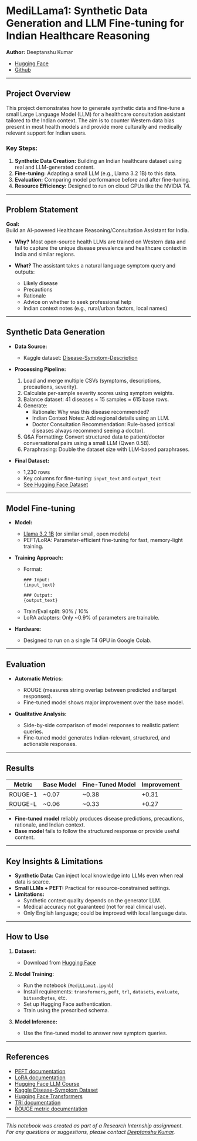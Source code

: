 # MediLLama1: Synthetic Data Generation and LLM Fine-tuning for Indian Healthcare Reasoning

**Author:** Deeptanshu Kumar  
- [Hugging Face](https://huggingface.co/Deeptanshu13)  
- [Github](https://github.com/deeptanshukumar/)

---

## Project Overview

This project demonstrates how to generate synthetic data and fine-tune a small Large Language Model (LLM) for a healthcare consultation assistant tailored to the Indian context. The aim is to counter Western data bias present in most health models and provide more culturally and medically relevant support for Indian users.

### Key Steps:
1. **Synthetic Data Creation:** Building an Indian healthcare dataset using real and LLM-generated content.
2. **Fine-tuning:** Adapting a small LLM (e.g., Llama 3.2 1B) to this data.
3. **Evaluation:** Comparing model performance before and after fine-tuning.
4. **Resource Efficiency:** Designed to run on cloud GPUs like the NVIDIA T4.

---

## Problem Statement

**Goal:**  
Build an AI-powered Healthcare Reasoning/Consultation Assistant for India.  
- **Why?** Most open-source health LLMs are trained on Western data and fail to capture the unique disease prevalence and healthcare context in India and similar regions.

- **What?** The assistant takes a natural language symptom query and outputs:
  - Likely disease
  - Precautions
  - Rationale
  - Advice on whether to seek professional help
  - Indian context notes (e.g., rural/urban factors, local names)

---

## Synthetic Data Generation

- **Data Source:**  
  - Kaggle dataset: [Disease-Symptom-Description](https://www.kaggle.com/datasets/itachi9604/disease-symptom-description-dataset)

- **Processing Pipeline:**
  1. Load and merge multiple CSVs (symptoms, descriptions, precautions, severity).
  2. Calculate per-sample severity scores using symptom weights.
  3. Balance dataset: 41 diseases × 15 samples = 615 base rows.
  4. Generate:
     - Rationale: Why was this disease recommended?
     - Indian Context Notes: Add regional details using an LLM.
     - Doctor Consultation Recommendation: Rule-based (critical diseases always recommend seeing a doctor).
  5. Q&A Formatting: Convert structured data to patient/doctor conversational pairs using a small LLM (Qwen 0.5B).
  6. Paraphrasing: Double the dataset size with LLM-based paraphrases.

- **Final Dataset:**  
  - 1,230 rows
  - Key columns for fine-tuning: `input_text` and `output_text`
  - [See Hugging Face Dataset](https://huggingface.co/datasets/Deeptanshu13/synthetic_healthcare_data_qa_pairs)

---

## Model Fine-tuning

- **Model:**  
  - [Llama 3.2 1B](https://huggingface.co/meta-llama/Llama-3.2-1B) (or similar small, open models)
  - PEFT/LoRA: Parameter-efficient fine-tuning for fast, memory-light training.

- **Training Approach:**
  - Format:  
    ```
    ### Input:
    {input_text}

    ### Output:
    {output_text}
    ```
  - Train/Eval split: 90% / 10%
  - LoRA adapters: Only ~0.9% of parameters are trainable.

- **Hardware:**  
  - Designed to run on a single T4 GPU in Google Colab.

---

## Evaluation

- **Automatic Metrics:**  
  - ROUGE (measures string overlap between predicted and target responses).
  - Fine-tuned model shows major improvement over the base model.

- **Qualitative Analysis:**  
  - Side-by-side comparison of model responses to realistic patient queries.
  - Fine-tuned model generates Indian-relevant, structured, and actionable responses.

---

## Results

| Metric      | Base Model | Fine-Tuned Model | Improvement |
|-------------|------------|------------------|-------------|
| ROUGE-1     | ~0.07      | ~0.38            | +0.31       |
| ROUGE-L     | ~0.06      | ~0.33            | +0.27       |

- **Fine-tuned model** reliably produces disease predictions, precautions, rationale, and Indian context.
- **Base model** fails to follow the structured response or provide useful content.

---

## Key Insights & Limitations

- **Synthetic Data:** Can inject local knowledge into LLMs even when real data is scarce.
- **Small LLMs + PEFT:** Practical for resource-constrained settings.
- **Limitations:**  
  - Synthetic context quality depends on the generator LLM.
  - Medical accuracy not guaranteed (not for real clinical use).
  - Only English language; could be improved with local language data.

---

## How to Use

1. **Dataset:**  
   - Download from [Hugging Face](https://huggingface.co/datasets/Deeptanshu13/synthetic_healthcare_data_qa_pairs)

2. **Model Training:**  
   - Run the notebook (`MediLLama1.ipynb`)
   - Install requirements: `transformers`, `peft`, `trl`, `datasets`, `evaluate`, `bitsandbytes`, etc.
   - Set up Hugging Face authentication.
   - Train using the prescribed schema.

3. **Model Inference:**  
   - Use the fine-tuned model to answer new symptom queries.

---

## References

- [PEFT documentation](https://huggingface.co/docs/peft/tutorial/peft_model_config)
- [LoRA documentation](https://huggingface.co/docs/peft/task_guides/lora_based_methods)
- [Hugging Face LLM Course](https://huggingface.co/learn/llm-course/chapter1/1?fw=pt)
- [Kaggle Disease-Symptom Dataset](https://www.kaggle.com/datasets/itachi9604/disease-symptom-description-dataset)
- [Hugging Face Transformers](https://huggingface.co/docs/transformers/index)
- [TRl documentation](https://huggingface.co/docs/trl/quickstart)
- [ROUGE metric documentation](https://huggingface.co/spaces/evaluate-metric/rouge)

---

*This notebook was created as part of a Research Internship assignment. For any questions or suggestions, please contact [Deeptanshu Kumar](https://github.com/deeptanshukumar/).*
